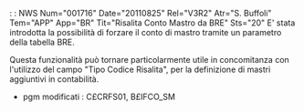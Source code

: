 :  : NWS Num="001716" Date="20110825" Rel="V3R2" Atr="S. Buffoli" Tem="APP" App="BR" Tit="Risalita Conto Mastro da BRE" Sts="20"
E' stata introdotta la possibilità di forzare il conto di mastro tramite un parametro della tabella BRE.

Questa funzionalità può tornare particolarmente utile in concomitanza con l'utilizzo del campo "Tipo Codice Risalita", per la definizione di mastri aggiuntivi in contabilità.

* pgm modificati :  C£CRFS01, B£IFCO_SM

